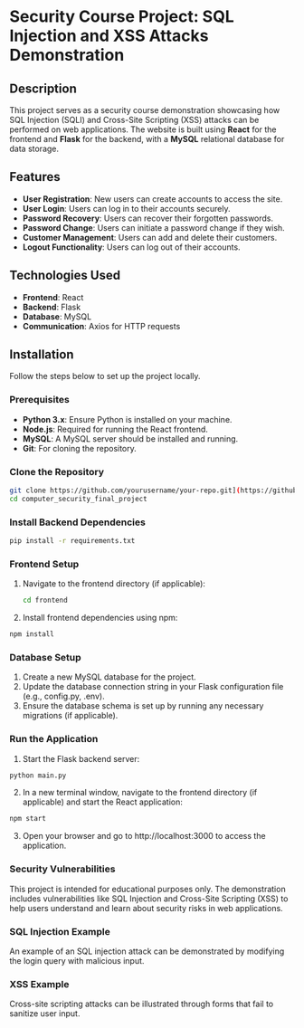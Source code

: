 # Security Course Project: SQL Injection and XSS Attacks Demonstration


## Description

This project serves as a security course demonstration showcasing how SQL Injection (SQLI) and Cross-Site Scripting (XSS) attacks can be performed on web applications. The website is built using **React** for the frontend and **Flask** for the backend, with a **MySQL** relational database for data storage.

## Features

- **User Registration**: New users can create accounts to access the site.
- **User Login**: Users can log in to their accounts securely.
- **Password Recovery**: Users can recover their forgotten passwords.
- **Password Change**: Users can initiate a password change if they wish.
- **Customer Management**: Users can add and delete their customers.
- **Logout Functionality**: Users can log out of their accounts.

## Technologies Used

- **Frontend**: React
- **Backend**: Flask
- **Database**: MySQL
- **Communication**: Axios for HTTP requests

## Installation

Follow the steps below to set up the project locally.

### Prerequisites

- **Python 3.x**: Ensure Python is installed on your machine.
- **Node.js**: Required for running the React frontend.
- **MySQL**: A MySQL server should be installed and running.
- **Git**: For cloning the repository.

### Clone the Repository

```bash
git clone https://github.com/yourusername/your-repo.git](https://github.com/kobiop/computer_security_final_project.git
cd computer_security_final_project
```
### Install Backend Dependencies
```bash
pip install -r requirements.txt
```
### Frontend Setup
1. Navigate to the frontend directory (if applicable):
   ```bash
   cd frontend
   ```
2. Install frontend dependencies using npm:
```bash
npm install
```
### Database Setup
1. Create a new MySQL database for the project.
2. Update the database connection string in your Flask configuration file (e.g., config.py, .env).
3. Ensure the database schema is set up by running any necessary migrations (if applicable).


### Run the Application
1. Start the Flask backend server:
```bash
python main.py
```
2. In a new terminal window, navigate to the frontend directory (if applicable) and start the React application:
```bash
npm start
```
3. Open your browser and go to http://localhost:3000 to access the application.

### Security Vulnerabilities
This project is intended for educational purposes only. The demonstration includes vulnerabilities like SQL Injection and Cross-Site Scripting (XSS) to help users understand and learn about security risks in web applications.

### SQL Injection Example
An example of an SQL injection attack can be demonstrated by modifying the login query with malicious input.

### XSS Example
Cross-site scripting attacks can be illustrated through forms that fail to sanitize user input.




